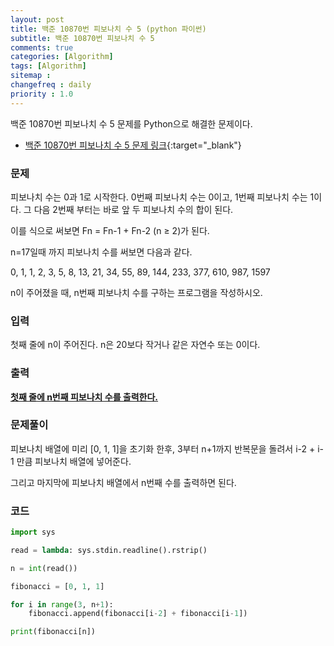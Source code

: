 ```yaml
---
layout: post
title: 백준 10870번 피보나치 수 5 (python 파이썬)
subtitle: 백준 10870번 피보나치 수 5
comments: true
categories: [Algorithm]
tags: [Algorithm]
sitemap :
changefreq : daily
priority : 1.0
---
```

백준 10870번 피보나치 수 5 문제를 Python으로 해결한 문제이다.  

* [백준 10870번 피보나치 수 5 문제 링크](https://www.acmicpc.net/problem/10870){:target="_blank"}


### 문제 
피보나치 수는 0과 1로 시작한다. 0번째 피보나치 수는 0이고, 1번째 피보나치 수는 1이다. 그 다음 2번째 부터는 바로 앞 두 피보나치 수의 합이 된다.

이를 식으로 써보면 Fn = Fn-1 + Fn-2 (n ≥ 2)가 된다.

n=17일때 까지 피보나치 수를 써보면 다음과 같다.

0, 1, 1, 2, 3, 5, 8, 13, 21, 34, 55, 89, 144, 233, 377, 610, 987, 1597

n이 주어졌을 때, n번째 피보나치 수를 구하는 프로그램을 작성하시오.

### 입력
첫째 줄에 n이 주어진다. n은 20보다 작거나 같은 자연수 또는 0이다.


### 출력
**<u>첫째 줄에 n번째 피보나치 수를 출력한다.</u>**


### 문제풀이
피보나치 배열에 미리 [0, 1, 1]을 초기화 한후, 3부터 n+1까지 반복문을 돌려서
i-2 + i-1 만큼 피보나치 배열에 넣어준다.

그리고 마지막에 피보나치 배열에서 n번째 수를 출력하면 된다.


### 코드
```python
import sys

read = lambda: sys.stdin.readline().rstrip()

n = int(read())

fibonacci = [0, 1, 1]

for i in range(3, n+1):
    fibonacci.append(fibonacci[i-2] + fibonacci[i-1])

print(fibonacci[n])
```